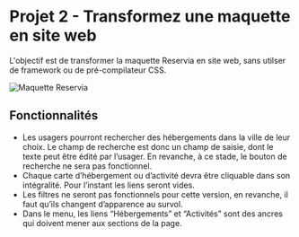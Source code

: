 # Projet 2 - Transformez une maquette en site web
L'objectif est  de transformer la maquette Reservia en site web, sans utilser de framework ou de pré-compilateur CSS.

![Maquette Reservia](https://user.oc-static.com/upload/2020/08/24/1598262857804_Maquette%20reservia-min.png)

## Fonctionnalités
- Les usagers pourront rechercher des hébergements dans la ville de leur choix. Le champ de recherche est donc un champ de saisie, dont le texte peut être édité par l’usager. En revanche, à ce stade, le bouton de recherche ne sera pas fonctionnel.
- Chaque carte d’hébergement ou d’activité devra être cliquable dans son intégralité. Pour l’instant les liens seront vides.
- Les filtres ne seront pas fonctionnels pour cette version, en revanche, il faut qu’ils changent d’apparence au survol. 
- Dans le menu, les liens “Hébergements” et “Activités” sont des ancres qui doivent mener aux sections de la page.


